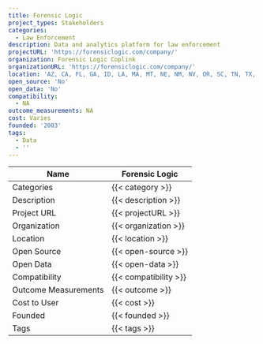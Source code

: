 ```yaml
---
title: Forensic Logic
project_types: Stakeholders
categories:
  - Law Enforcement
description: Data and analytics platform for law enforcement
projectURL: 'https://forensiclogic.com/company/'
organization: Forensic Logic Coplink
organizationURL: 'https://forensiclogic.com/company/'
location: 'AZ, CA, FL, GA, ID, LA, MA, MT, NE, NM, NV, OR, SC, TN, TX, WA'
open_source: 'No'
open_data: 'No'
compatibility:
  - NA
outcome_measurements: NA
cost: Varies
founded: '2003'
tags:
  - Data
  - ''
---
```

Name                    |  Forensic Logic
------------------------|----
Categories              | {{< category >}} 
Description             | {{< description >}} 
Project URL             | {{< projectURL >}} 
Organization            | {{< organization >}} 
Location                | {{< location >}} 
Open Source             | {{< open-source >}} 
Open Data               | {{< open-data >}} 
Compatibility           | {{< compatibility >}} 
Outcome Measurements    | {{< outcome >}} 
Cost to User            | {{< cost >}} 
Founded                 | {{< founded >}} 
Tags                    | {{< tags >}} 
